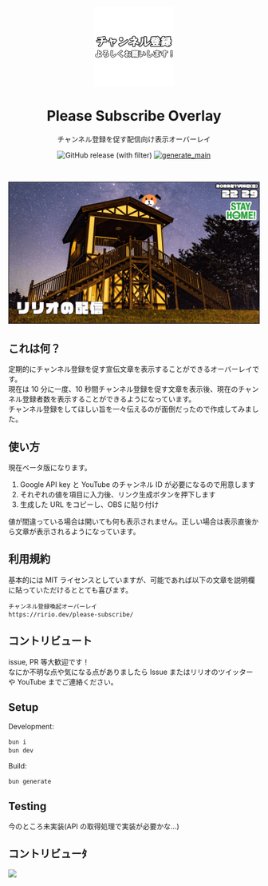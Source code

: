 <p align="center">
  <a href="https://github.com/ririo08/please-subscribe" target="_blank" rel="noopener noreferrer">
    <img width="160" height="160" src="./public/img/logo.png" alt="Please Subscribe logo">
  </a>
</p>

<h1 align="center">Please Subscribe Overlay</h1>

<p align="center">
チャンネル登録を促す配信向け表示オーバーレイ
</p>

<p align="center">
  <img alt="GitHub release (with filter)" src="https://img.shields.io/github/v/release/ririo08/please-subscribe">
  <a href="https://github.com/ririo08/please-subscribe/actions/workflows/ci_main.yml">
    <img src="https://github.com/ririo08/please-subscribe/actions/workflows/ci_main.yml/badge.svg" alt="generate_main">
  </a>
</p>

<br />

<p align="center">
  <a href="https://github.com/ririo08/please-subscribe" target="_blank" rel="noopener noreferrer" >
    <img src="./public/img/screenshot.gif" alt="screenshots" width="600" height="auto">
  </a>
</p>

## これは何？

定期的にチャンネル登録を促す宣伝文章を表示することができるオーバーレイです。  
現在は 10 分に一度、10 秒間チャンネル登録を促す文章を表示後、現在のチャンネル登録者数を表示することができるようになっています。  
チャンネル登録をしてほしい旨を一々伝えるのが面倒だったので作成してみました。

## 使い方

現在ベータ版になります。

1. Google API key と YouTube のチャンネル ID が必要になるので用意します
1. それぞれの値を項目に入力後、リンク生成ボタンを押下します
1. 生成した URL をコピーし、OBS に貼り付け

値が間違っている場合は開いても何も表示されません。正しい場合は表示直後から文章が表示されるようになっています。

## 利用規約

基本的には MIT ライセンスとしていますが、可能であれば以下の文章を説明欄に貼っていただけるととても喜びます。

```
チャンネル登録喚起オーバーレイ
https://ririo.dev/please-subscribe/
```

## コントリビュート

issue, PR 等大歓迎です！  
なにか不明な点や気になる点がありましたら Issue またはリリオのツイッターや YouTube までご連絡ください。

## Setup

Development:

```cmd
bun i
bun dev
```

Build:

```
bun generate
```

## Testing

今のところ未実装(API の取得処理で実装が必要かな…)

## コントリビューﾀ

<a href="https://github.com/ririo08/please-subscribe/graphs/contributors">
  <img src="https://contrib.rocks/image?repo=ririo08/please-subscribe" />
</a>
